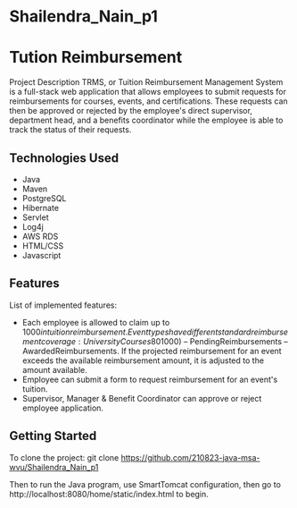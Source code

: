 # Shailendra_Nain_p1
# Tution Reimbursement
Project Description
TRMS, or Tuition Reimbursement Management System is a full-stack web application that allows employees to submit requests for reimbursements for courses, events, and certifications. These requests can then be approved or rejected by the employee's direct supervisor, department head, and a benefits coordinator while the employee is able to track the status of their requests.

## Technologies Used
- Java 
- Maven 
- PostgreSQL 
- Hibernate 
- Servlet
- Log4j 
- AWS RDS
- HTML/CSS
- Javascript

## Features
List of implemented features:
- Each employee is allowed to claim up to $1000 in tuition reimbursement. Event types have different standard reimbursement coverage: University Courses 80%, Seminars 60%, Certification Preparation Classes 75%, Certification 100%, Technical Training 90%, Other 30%. After a Benefits Coordinator (BenCo) has approved a reimbursement, the reimbursement is pending until a passing grade or presentation over the event is provided. The monetary amount available for an employee to reimburse is defined by the following equation: AvailableReimbursement = TotalReimbursement ($1000) – PendingReimbursements – AwardedReimbursements. If the projected reimbursement for an event exceeds the available reimbursement amount, it is adjusted to the amount available.
- Employee can submit a form to request reimbursement for an event's tuition.
- Supervisor, Manager & Benefit Coordinator can approve or reject employee application.

## Getting Started
To clone the project: git clone https://github.com/210823-java-msa-wvu/Shailendra_Nain_p1

Then to run the Java program, use SmartTomcat configuration, then go to http://localhost:8080/home/static/index.html to begin.
